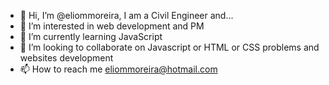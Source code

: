 - 👋 Hi, I’m @eliommoreira, I am a Civil Engineer and...
- 👀 I’m interested in web development and PM
- 🌱 I’m currently learning JavaScript 
- 💞️ I’m looking to collaborate on Javascript or HTML or CSS problems and websites development
- 📫 How to reach me eliommoreira@hotmail.com 

<!---
eliommoreira/eliommoreira is a ✨ special ✨ repository because its `README.md` (this file) appears on your GitHub profile.
You can click the Preview link to take a look at your changes.
--->
